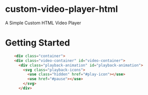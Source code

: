 # custom-video-player-html
A Simple Custom HTML Video Player 

# Getting Started 
```html
    <div class="container">
    <div class="video-container" id="video-container">
      <div class="playback-animation" id="playback-animation">
        <svg class="playback-icons">
          <use class="hidden" href="#play-icon"></use>
          <use href="#pause"></use>
        </svg>
      </div>
```
